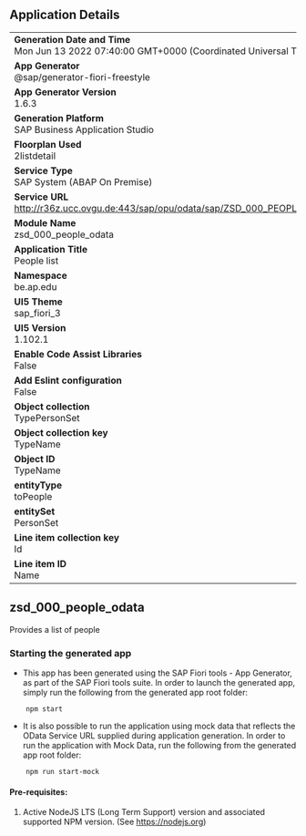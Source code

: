 ## Application Details
|               |
| ------------- |
|**Generation Date and Time**<br>Mon Jun 13 2022 07:40:00 GMT+0000 (Coordinated Universal Time)|
|**App Generator**<br>@sap/generator-fiori-freestyle|
|**App Generator Version**<br>1.6.3|
|**Generation Platform**<br>SAP Business Application Studio|
|**Floorplan Used**<br>2listdetail|
|**Service Type**<br>SAP System (ABAP On Premise)|
|**Service URL**<br>http://r36z.ucc.ovgu.de:443/sap/opu/odata/sap/ZSD_000_PEOPLE_SRV
|**Module Name**<br>zsd_000_people_odata|
|**Application Title**<br>People list|
|**Namespace**<br>be.ap.edu|
|**UI5 Theme**<br>sap_fiori_3|
|**UI5 Version**<br>1.102.1|
|**Enable Code Assist Libraries**<br>False|
|**Add Eslint configuration**<br>False|
|**Object collection**<br>TypePersonSet|
|**Object collection key**<br>TypeName|
|**Object ID**<br>TypeName|
|**entityType**<br>toPeople|
|**entitySet**<br>PersonSet|
|**Line item collection key**<br>Id|
|**Line item ID**<br>Name|

## zsd_000_people_odata

Provides a list of people

### Starting the generated app

-   This app has been generated using the SAP Fiori tools - App Generator, as part of the SAP Fiori tools suite.  In order to launch the generated app, simply run the following from the generated app root folder:

```
    npm start
```

- It is also possible to run the application using mock data that reflects the OData Service URL supplied during application generation.  In order to run the application with Mock Data, run the following from the generated app root folder:

```
    npm run start-mock
```

#### Pre-requisites:

1. Active NodeJS LTS (Long Term Support) version and associated supported NPM version.  (See https://nodejs.org)


